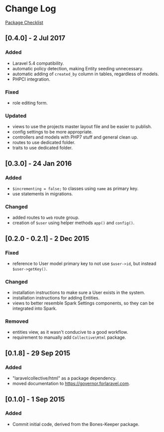 # Change Log
[Package Checklist](http://phppackagechecklist.com/#1,2,3,4,6,7,8,9,10,11,12,13,14)

## [0.4.0] - 2 Jul 2017
### Added
- Laravel 5.4 compatibility.
- automatic policy detection, making Entity seeding unnecessary.
- automatic adding of `created_by` column in tables, regardless of models.
- PHPCI integration.

### Fixed
- role editing form.

### Updated
- views to use the projects master layout file and be easier to publish.
- config settings to be more appropriate.
- controllers and models with PHP7 stuff and general clean up.
- routes to use dedicated folder.
- traits to use dedicated folder.

## [0.3.0] - 24 Jan 2016
### Added
- `$incrementing = false;` to classes using `name` as primary key.
- use statements in migrations.

### Changed
- added routes to `web` route group.
- creation of `$user` using helper methods `app()` and `config()`.

## [0.2.0 - 0.2.1] - 2 Dec 2015
### Fixed
- reference to User model primary key to not use `$user->id`, but instead `$user->getKey()`.

### Changed
- installation instructions to make sure a User exists in the system.
- installation instructions for adding Entities.
- views to better resemble Spark Settings components, so they can be integrated into Spark.

### Removed
- entities view, as it wasn't conducive to a good workflow.
- requirement to manually add `Collective\Html` package.

## [0.1.8] - 29 Sep 2015
### Added
- "laravelcollective/html" as a package dependency.
- moved documentation to https://governor.forlaravel.com.

## [0.1.0] - 1 Sep 2015
### Added
- Commit initial code, derived from the Bones-Keeper package.
